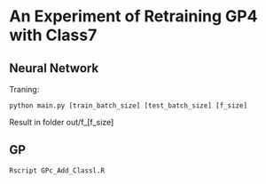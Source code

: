# An Experiment of Retraining GP4 with Class7

## Neural Network

Traning:

```
python main.py [train_batch_size] [test_batch_size] [f_size]
```

Result in folder out/f_[f_size]

## GP
```
Rscript GPc_Add_Classl.R 
```